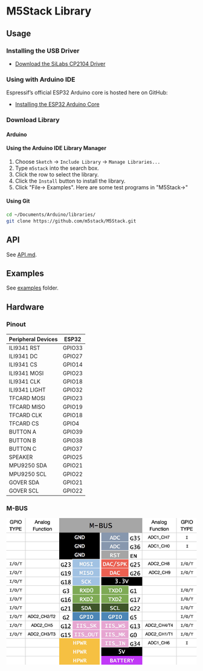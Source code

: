 # M5Stack Library

## Usage
### Installing the USB Driver
- [Download the SiLabs CP2104 Driver](https://www.silabs.com/community/interface/knowledge-base.entry.html/2017/01/10/legacy_os_softwarea-bgvU)

### Using with Arduino IDE
Espressif’s official ESP32 Arduino core is hosted here on GitHub:
- [Installing the ESP32 Arduino Core](https://github.com/espressif/arduino-esp32#installation-instructions)

### Download Library

#### Arduino

#### Using the Arduino IDE Library Manager

1. Choose ```Sketch``` -> ```Include Library``` -> ```Manage Libraries...```
2. Type ```m5stack``` into the search box.
3. Click the row to select the library.
4. Click the ```Install``` button to install the library.
5. Click "File-> Examples". Here are some test programs in "M5Stack->"

#### Using Git
```sh
cd ~/Documents/Arduino/libraries/
git clone https://github.com/m5stack/M5Stack.git
```

## API
See [API.md](https://github.com/m5stack/M5Stack/blob/master/src/M5Stack.h#L19).

## Examples
See [examples](examples) folder.


## Hardware
### Pinout
Peripheral Devices | ESP32 
---|---
ILI9341 RST | GPIO33 
ILI9341 DC | GPIO27 
ILI9341 CS | GPIO14
ILI9341 MOSI | GPIO23
ILI9341 CLK | GPIO18
ILI9341 LIGHT | GPIO32
TFCARD MOSI | GPIO23
TFCARD MISO | GPIO19
TFCARD CLK | GPIO18
TFCARD CS | GPIO4
BUTTON A | GPIO39
BUTTON B | GPIO38
BUTTON C | GPIO37
SPEAKER | GPIO25
MPU9250 SDA | GPIO21
MPU9250 SCL | GPIO22
GOVER SDA | GPIO21
GOVER SCL | GPIO22

### M-BUS
![image](docs/M-BUS.jpg)